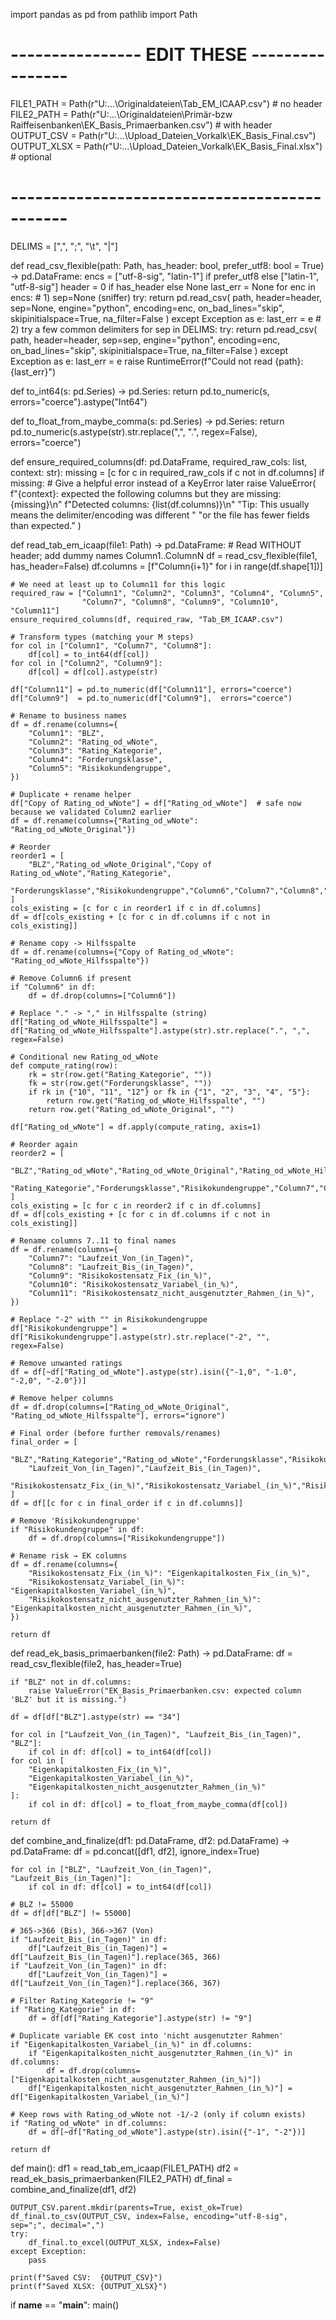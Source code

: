 

import pandas as pd
from pathlib import Path

# ---------------- EDIT THESE ----------------
FILE1_PATH = Path(r"U:\...\Originaldateien\Tab_EM_ICAAP.csv")  # no header
FILE2_PATH = Path(r"U:\...\Originaldateien\Primär-bzw Raiffeisenbanken\EK_Basis_Primaerbanken.csv")  # with header
OUTPUT_CSV  = Path(r"U:\...\Upload_Dateien_Vorkalk\EK_Basis_Final.csv")
OUTPUT_XLSX = Path(r"U:\...\Upload_Dateien_Vorkalk\EK_Basis_Final.xlsx")  # optional
# ---------------------------------------------

DELIMS = [",", ";", "\t", "|"]

def read_csv_flexible(path: Path, has_header: bool, prefer_utf8: bool = True) -> pd.DataFrame:
    encs = ["utf-8-sig", "latin-1"] if prefer_utf8 else ["latin-1", "utf-8-sig"]
    header = 0 if has_header else None
    last_err = None
    for enc in encs:
        # 1) sep=None (sniffer)
        try:
            return pd.read_csv(
                path, header=header, sep=None, engine="python",
                encoding=enc, on_bad_lines="skip", skipinitialspace=True, na_filter=False
            )
        except Exception as e:
            last_err = e
        # 2) try a few common delimiters
        for sep in DELIMS:
            try:
                return pd.read_csv(
                    path, header=header, sep=sep, engine="python",
                    encoding=enc, on_bad_lines="skip", skipinitialspace=True, na_filter=False
                )
            except Exception as e:
                last_err = e
    raise RuntimeError(f"Could not read {path}: {last_err}")

def to_int64(s: pd.Series) -> pd.Series:
    return pd.to_numeric(s, errors="coerce").astype("Int64")

def to_float_from_maybe_comma(s: pd.Series) -> pd.Series:
    return pd.to_numeric(s.astype(str).str.replace(",", ".", regex=False), errors="coerce")

def ensure_required_columns(df: pd.DataFrame, required_raw_cols: list, context: str):
    missing = [c for c in required_raw_cols if c not in df.columns]
    if missing:
        # Give a helpful error instead of a KeyError later
        raise ValueError(
            f"{context}: expected the following columns but they are missing: {missing}\n"
            f"Detected columns: {list(df.columns)}\n"
            "Tip: This usually means the delimiter/encoding was different "
            "or the file has fewer fields than expected."
        )

def read_tab_em_icaap(file1: Path) -> pd.DataFrame:
    # Read WITHOUT header; add dummy names Column1..ColumnN
    df = read_csv_flexible(file1, has_header=False)
    df.columns = [f"Column{i+1}" for i in range(df.shape[1])]

    # We need at least up to Column11 for this logic
    required_raw = ["Column1", "Column2", "Column3", "Column4", "Column5",
                    "Column7", "Column8", "Column9", "Column10", "Column11"]
    ensure_required_columns(df, required_raw, "Tab_EM_ICAAP.csv")

    # Transform types (matching your M steps)
    for col in ["Column1", "Column7", "Column8"]:
        df[col] = to_int64(df[col])
    for col in ["Column2", "Column9"]:
        df[col] = df[col].astype(str)

    df["Column11"] = pd.to_numeric(df["Column11"], errors="coerce")
    df["Column9"]  = pd.to_numeric(df["Column9"],  errors="coerce")

    # Rename to business names
    df = df.rename(columns={
        "Column1": "BLZ",
        "Column2": "Rating_od_wNote",
        "Column3": "Rating_Kategorie",
        "Column4": "Forderungsklasse",
        "Column5": "Risikokundengruppe",
    })

    # Duplicate + rename helper
    df["Copy of Rating_od_wNote"] = df["Rating_od_wNote"]  # safe now because we validated Column2 earlier
    df = df.rename(columns={"Rating_od_wNote": "Rating_od_wNote_Original"})

    # Reorder
    reorder1 = [
        "BLZ","Rating_od_wNote_Original","Copy of Rating_od_wNote","Rating_Kategorie",
        "Forderungsklasse","Risikokundengruppe","Column6","Column7","Column8","Column9","Column10","Column11"
    ]
    cols_existing = [c for c in reorder1 if c in df.columns]
    df = df[cols_existing + [c for c in df.columns if c not in cols_existing]]

    # Rename copy -> Hilfsspalte
    df = df.rename(columns={"Copy of Rating_od_wNote": "Rating_od_wNote_Hilfsspalte"})

    # Remove Column6 if present
    if "Column6" in df:
        df = df.drop(columns=["Column6"])

    # Replace "." -> "," in Hilfsspalte (string)
    df["Rating_od_wNote_Hilfsspalte"] = df["Rating_od_wNote_Hilfsspalte"].astype(str).str.replace(".", ",", regex=False)

    # Conditional new Rating_od_wNote
    def compute_rating(row):
        rk = str(row.get("Rating_Kategorie", ""))
        fk = str(row.get("Forderungsklasse", ""))
        if rk in {"10", "11", "12"} or fk in {"1", "2", "3", "4", "5"}:
            return row.get("Rating_od_wNote_Hilfsspalte", "")
        return row.get("Rating_od_wNote_Original", "")

    df["Rating_od_wNote"] = df.apply(compute_rating, axis=1)

    # Reorder again
    reorder2 = [
        "BLZ","Rating_od_wNote","Rating_od_wNote_Original","Rating_od_wNote_Hilfsspalte",
        "Rating_Kategorie","Forderungsklasse","Risikokundengruppe","Column7","Column8","Column9","Column10","Column11"
    ]
    cols_existing = [c for c in reorder2 if c in df.columns]
    df = df[cols_existing + [c for c in df.columns if c not in cols_existing]]

    # Rename columns 7..11 to final names
    df = df.rename(columns={
        "Column7": "Laufzeit_Von_(in_Tagen)",
        "Column8": "Laufzeit_Bis_(in_Tagen)",
        "Column9": "Risikokostensatz_Fix_(in_%)",
        "Column10": "Risikokostensatz_Variabel_(in_%)",
        "Column11": "Risikokostensatz_nicht_ausgenutzter_Rahmen_(in_%)",
    })

    # Replace "-2" with "" in Risikokundengruppe
    df["Risikokundengruppe"] = df["Risikokundengruppe"].astype(str).str.replace("-2", "", regex=False)

    # Remove unwanted ratings
    df = df[~df["Rating_od_wNote"].astype(str).isin({"-1,0", "-1.0", "-2,0", "-2.0"})]

    # Remove helper columns
    df = df.drop(columns=["Rating_od_wNote_Original", "Rating_od_wNote_Hilfsspalte"], errors="ignore")

    # Final order (before further removals/renames)
    final_order = [
        "BLZ","Rating_Kategorie","Rating_od_wNote","Forderungsklasse","Risikokundengruppe",
        "Laufzeit_Von_(in_Tagen)","Laufzeit_Bis_(in_Tagen)",
        "Risikokostensatz_Fix_(in_%)","Risikokostensatz_Variabel_(in_%)","Risikokostensatz_nicht_ausgenutzter_Rahmen_(in_%)"
    ]
    df = df[[c for c in final_order if c in df.columns]]

    # Remove 'Risikokundengruppe'
    if "Risikokundengruppe" in df:
        df = df.drop(columns=["Risikokundengruppe"])

    # Rename risk → EK columns
    df = df.rename(columns={
        "Risikokostensatz_Fix_(in_%)": "Eigenkapitalkosten_Fix_(in_%)",
        "Risikokostensatz_Variabel_(in_%)": "Eigenkapitalkosten_Variabel_(in_%)",
        "Risikokostensatz_nicht_ausgenutzter_Rahmen_(in_%)": "Eigenkapitalkosten_nicht_ausgenutzter_Rahmen_(in_%)",
    })

    return df

def read_ek_basis_primaerbanken(file2: Path) -> pd.DataFrame:
    df = read_csv_flexible(file2, has_header=True)

    if "BLZ" not in df.columns:
        raise ValueError("EK_Basis_Primaerbanken.csv: expected column 'BLZ' but it is missing.")

    df = df[df["BLZ"].astype(str) == "34"]

    for col in ["Laufzeit_Von_(in_Tagen)", "Laufzeit_Bis_(in_Tagen)", "BLZ"]:
        if col in df: df[col] = to_int64(df[col])
    for col in [
        "Eigenkapitalkosten_Fix_(in_%)",
        "Eigenkapitalkosten_Variabel_(in_%)",
        "Eigenkapitalkosten_nicht_ausgenutzter_Rahmen_(in_%)"
    ]:
        if col in df: df[col] = to_float_from_maybe_comma(df[col])

    return df

def combine_and_finalize(df1: pd.DataFrame, df2: pd.DataFrame) -> pd.DataFrame:
    df = pd.concat([df1, df2], ignore_index=True)

    for col in ["BLZ", "Laufzeit_Von_(in_Tagen)", "Laufzeit_Bis_(in_Tagen)"]:
        if col in df: df[col] = to_int64(df[col])

    # BLZ != 55000
    df = df[df["BLZ"] != 55000]

    # 365->366 (Bis), 366->367 (Von)
    if "Laufzeit_Bis_(in_Tagen)" in df:
        df["Laufzeit_Bis_(in_Tagen)"] = df["Laufzeit_Bis_(in_Tagen)"].replace(365, 366)
    if "Laufzeit_Von_(in_Tagen)" in df:
        df["Laufzeit_Von_(in_Tagen)"] = df["Laufzeit_Von_(in_Tagen)"].replace(366, 367)

    # Filter Rating_Kategorie != "9"
    if "Rating_Kategorie" in df:
        df = df[df["Rating_Kategorie"].astype(str) != "9"]

    # Duplicate variable EK cost into 'nicht ausgenutzter Rahmen'
    if "Eigenkapitalkosten_Variabel_(in_%)" in df.columns:
        if "Eigenkapitalkosten_nicht_ausgenutzter_Rahmen_(in_%)" in df.columns:
            df = df.drop(columns=["Eigenkapitalkosten_nicht_ausgenutzter_Rahmen_(in_%)"])
        df["Eigenkapitalkosten_nicht_ausgenutzter_Rahmen_(in_%)"] = df["Eigenkapitalkosten_Variabel_(in_%)"]

    # Keep rows with Rating_od_wNote not -1/-2 (only if column exists)
    if "Rating_od_wNote" in df.columns:
        df = df[~df["Rating_od_wNote"].astype(str).isin({"-1", "-2"})]

    return df

def main():
    df1 = read_tab_em_icaap(FILE1_PATH)
    df2 = read_ek_basis_primaerbanken(FILE2_PATH)
    df_final = combine_and_finalize(df1, df2)

    OUTPUT_CSV.parent.mkdir(parents=True, exist_ok=True)
    df_final.to_csv(OUTPUT_CSV, index=False, encoding="utf-8-sig", sep=";", decimal=",")
    try:
        df_final.to_excel(OUTPUT_XLSX, index=False)
    except Exception:
        pass

    print(f"Saved CSV:  {OUTPUT_CSV}")
    print(f"Saved XLSX: {OUTPUT_XLSX}")

if __name__ == "__main__":
    main()
